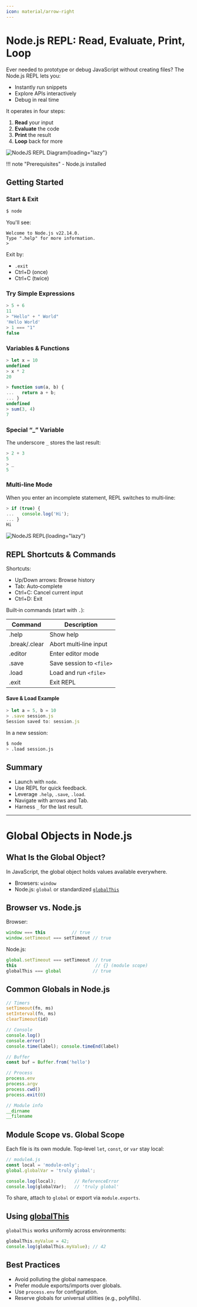 ```yaml
---
icon: material/arrow-right
---
```


# Node.js REPL: Read, Evaluate, Print, Loop

Ever needed to prototype or debug JavaScript without creating files? The Node.js REPL lets you:

- Instantly run snippets  
- Explore APIs interactively  
- Debug in real time  

It operates in four steps:

1. **Read** your input  
2. **Evaluate** the code  
3. **Print** the result  
4. **Loop** back for more  

![NodeJS REPL Diagram](./assets/node-js-repl-thumbnail.webp){loading="lazy"}


!!! note "Prerequisites"
    - Node.js installed  

## Getting Started

### Start & Exit

```bash
$ node
```

You'll see:
```text
Welcome to Node.js v22.14.0.
Type ".help" for more information.
>
```

Exit by:

- `.exit`
- Ctrl+D (once)
- Ctrl+C (twice)

### Try Simple Expressions

```js
> 5 + 6
11
> "Hello" + " World"
'Hello World'
> 1 === "1"
false
```

### Variables & Functions

```js
> let x = 10
undefined
> x * 2
20

> function sum(a, b) {
...   return a + b;
... }
undefined
> sum(3, 4)
7
```

### Special “_” Variable

The underscore `_` stores the last result:

```js
> 2 + 3
5
> _
5
```

### Multi‑line Mode

When you enter an incomplete statement, REPL switches to multi‑line:

```js
> if (true) {
...   console.log('Hi');
... }
Hi
```

![NodeJS REPL](./assets/nodejs-repl.png){loading="lazy"}

## REPL Shortcuts & Commands

Shortcuts:

- Up/Down arrows: Browse history  
- Tab: Auto‑complete  
- Ctrl+C: Cancel current input  
- Ctrl+D: Exit  

Built‑in commands (start with `.`):

| Command      | Description                        |
|--------------|------------------------------------|
| .help        | Show help                          |
| .break/.clear| Abort multi‑line input             |
| .editor      | Enter editor mode                  |
| .save <file> | Save session to `<file>`           |
| .load <file> | Load and run `<file>`              |
| .exit        | Exit REPL                          |

#### Save & Load Example

```js
> let a = 5, b = 10
> .save session.js
Session saved to: session.js
```

In a new session:
```bash
$ node
> .load session.js
```

## Summary

- Launch with `node`.  
- Use REPL for quick feedback.  
- Leverage `.help`, `.save`, `.load`.  
- Navigate with arrows and Tab.  
- Harness `_` for the last result.  

---

# Global Objects in Node.js

## What Is the Global Object?

In JavaScript, the global object holds values available everywhere.  
- Browsers: `window`  
- Node.js: `global` or standardized [`globalThis`](https://developer.mozilla.org/en-US/docs/Web/JavaScript/Reference/Global_Objects/globalThis#description)

## Browser vs. Node.js

Browser:
```js
window === this          // true
window.setTimeout === setTimeout // true
```

Node.js:
```js
global.setTimeout === setTimeout // true
this                              // {} (module scope)
globalThis === global            // true
```

## Common Globals in Node.js

```javascript linenums="1" 
// Timers
setTimeout(fn, ms)
setInterval(fn, ms)
clearTimeout(id)

// Console
console.log()
console.error()
console.time(label); console.timeEnd(label)

// Buffer
const buf = Buffer.from('hello')

// Process
process.env
process.argv
process.cwd()
process.exit(0)

// Module info
__dirname
__filename
```

## Module Scope vs. Global Scope

Each file is its own module. Top‑level `let`, `const`, or `var` stay local:

```javascript linenums="1" title="moduleA.js"
// moduleA.js
const local = 'module-only';
global.globalVar = 'truly global';
```

```javascript linenums="1" title="anotherFile.js"
console.log(local);       // ReferenceError
console.log(globalVar);   // 'truly global'
```

To share, attach to `global` or export via `module.exports`.

## Using [globalThis](https://developer.mozilla.org/en-US/docs/Web/JavaScript/Reference/Global_Objects/globalThis#description)

`globalThis` works uniformly across environments:

```js
globalThis.myValue = 42;
console.log(globalThis.myValue); // 42
```

## Best Practices

- Avoid polluting the global namespace.  
- Prefer module exports/imports over globals.  
- Use `process.env` for configuration.  
- Reserve globals for universal utilities (e.g., polyfills).
